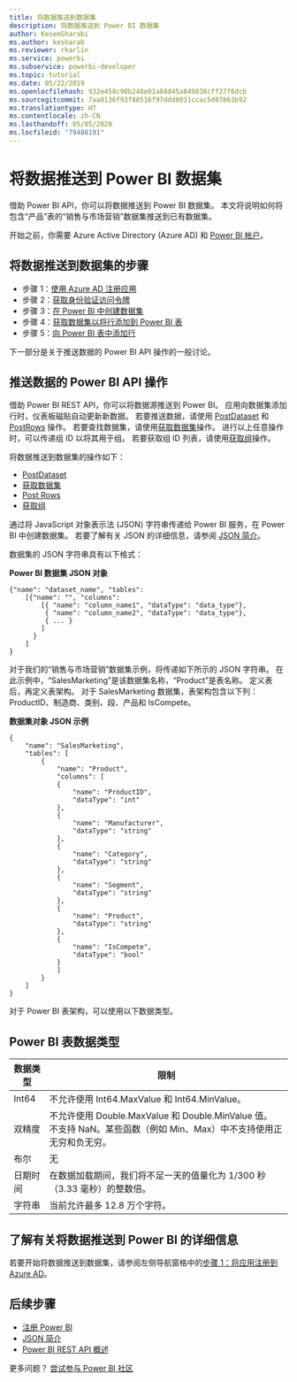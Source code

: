 ```yaml
---
title: 将数据推送到数据集
description: 将数据推送到 Power BI 数据集
author: KesemSharabi
ms.author: kesharab
ms.reviewer: rkarlin
ms.service: powerbi
ms.subservice: powerbi-developer
ms.topic: tutorial
ms.date: 05/22/2019
ms.openlocfilehash: 932e458c90b248e01a88d45a849838cff27f6dcb
ms.sourcegitcommit: 7aa0136f93f88516f97ddd8031ccac5d07863b92
ms.translationtype: HT
ms.contentlocale: zh-CN
ms.lasthandoff: 05/05/2020
ms.locfileid: "79488191"
---
```

# <a name="push-data-into-a-power-bi-dataset"></a>将数据推送到 Power BI 数据集

借助 Power BI API，你可以将数据推送到 Power BI 数据集。 本文将说明如何将包含“产品”表的“销售与市场营销”数据集推送到已有数据集。

开始之前，你需要 Azure Active Directory (Azure AD) 和 [Power BI 帐户](../embedded/create-an-azure-active-directory-tenant.md)。

## <a name="steps-to-push-data-into-a-dataset"></a>将数据推送到数据集的步骤

* 步骤 1：[使用 Azure AD 注册应用](../embedded/register-app.md)
* 步骤 2：[获取身份验证访问令牌](walkthrough-push-data-get-token.md)
* 步骤 3：[在 Power BI 中创建数据集](walkthrough-push-data-create-dataset.md)
* 步骤 4：[获取数据集以将行添加到 Power BI 表](walkthrough-push-data-get-datasets.md)
* 步骤 5：[向 Power BI 表中添加行](walkthrough-push-data-add-rows.md)

下一部分是关于推送数据的 Power BI API 操作的一般讨论。

## <a name="power-bi-api-operations-to-push-data"></a>推送数据的 Power BI API 操作

借助 Power BI REST API，你可以将数据源推送到 Power BI。 应用向数据集添加行时，仪表板磁贴自动更新新数据。 若要推送数据，请使用 [PostDataset](https://docs.microsoft.com/rest/api/power-bi/pushdatasets/datasets_postdataset) 和 [PostRows](https://docs.microsoft.com/rest/api/power-bi/pushdatasets/datasets_postrows) 操作。 若要查找数据集，请使用[获取数据集](https://docs.microsoft.com/rest/api/power-bi/datasets/getdatasets)操作。 进行以上任意操作时，可以传递组 ID 以将其用于组。 若要获取组 ID 列表，请使用[获取组](https://docs.microsoft.com/rest/api/power-bi/groups/getgroups)操作。

将数据推送到数据集的操作如下：

* [PostDataset](https://docs.microsoft.com/rest/api/power-bi/pushdatasets/datasets_postdataset)
* [获取数据集](https://docs.microsoft.com/rest/api/power-bi/datasets/getdatasets)
* [Post Rows](https://docs.microsoft.com/rest/api/power-bi/pushdatasets/datasets_postrows)
* [获取组](https://docs.microsoft.com/rest/api/power-bi/groups/getgroups)

通过将 JavaScript 对象表示法 (JSON) 字符串传递给 Power BI 服务，在 Power BI 中创建数据集。 若要了解有关 JSON 的详细信息，请参阅 [JSON 简介](https://json.org/)。

数据集的 JSON 字符串具有以下格式：

**Power BI 数据集 JSON 对象**

    {"name": "dataset_name", "tables":
        [{"name": "", "columns":
            [{ "name": "column_name1", "dataType": "data_type"},
             { "name": "column_name2", "dataType": "data_type"},
             { ... }
            ]
          }
        ]
    }

对于我们的“销售与市场营销”数据集示例，将传递如下所示的 JSON 字符串。 在此示例中，“SalesMarketing”是该数据集名称，“Product”是表名称。   定义表后，再定义表架构。 对于 SalesMarketing  数据集，表架构包含以下列：ProductID、制造商、类别、段、产品和 IsCompete。

**数据集对象 JSON 示例**

    {
        "name": "SalesMarketing",
        "tables": [
            {
                "name": "Product",
                "columns": [
                {
                    "name": "ProductID",
                    "dataType": "int"
                },
                {
                    "name": "Manufacturer",
                    "dataType": "string"
                },
                {
                    "name": "Category",
                    "dataType": "string"
                },
                {
                    "name": "Segment",
                    "dataType": "string"
                },
                {
                    "name": "Product",
                    "dataType": "string"
                },
                {
                    "name": "IsCompete",
                    "dataType": "bool"
                }
                ]
            }
        ]
    }

对于 Power BI 表架构，可以使用以下数据类型。

## <a name="power-bi-table-data-types"></a>Power BI 表数据类型

| **数据类型** | **限制** |
| --- | --- |
| Int64 |不允许使用 Int64.MaxValue 和 Int64.MinValue。 |
| 双精度 |不允许使用 Double.MaxValue 和 Double.MinValue 值。 不支持 NaN。某些函数（例如 Min、Max）中不支持使用正无穷和负无穷。 |
| 布尔 |无 |
| 日期时间 |在数据加载期间，我们将不足一天的值量化为 1/300 秒（3.33 毫秒）的整数倍。 |
| 字符串 |当前允许最多 12.8 万个字符。 |

## <a name="learn-more-about-pushing-data-into-power-bi"></a>了解有关将数据推送到 Power BI 的详细信息

若要开始将数据推送到数据集，请参阅左侧导航窗格中的[步骤 1：将应用注册到 Azure AD](../embedded/register-app.md)。

## <a name="next-steps"></a>后续步骤

* [注册 Power BI](../embedded/create-an-azure-active-directory-tenant.md)  
* [JSON 简介](https://json.org/)  
* [Power BI REST API 概述](overview-of-power-bi-rest-api.md)  

更多问题？ [尝试参与 Power BI 社区](https://community.powerbi.com/)